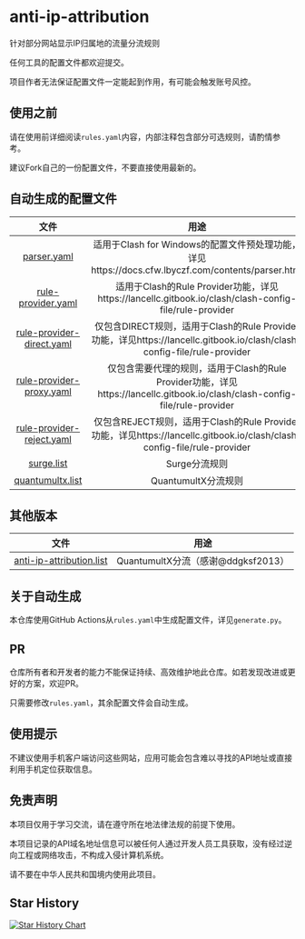 # anti-ip-attribution
针对部分网站显示IP归属地的流量分流规则

任何工具的配置文件都欢迎提交。

项目作者无法保证配置文件一定能起到作用，有可能会触发账号风控。

## 使用之前
请在使用前详细阅读`rules.yaml`内容，内部注释包含部分可选规则，请酌情参考。

建议Fork自己的一份配置文件，不要直接使用最新的。

## 自动生成的配置文件
|                        文件                        |                             用途                             |
| :------------------------------------------------: | :----------------------------------------------------------: |
|        [parser.yaml](generated/parser.yaml)        | 适用于Clash for Windows的配置文件预处理功能，详见https://docs.cfw.lbyczf.com/contents/parser.html |
| [rule-provider.yaml](generated/rule-provider.yaml) | 适用于Clash的Rule Provider功能，详见https://lancellc.gitbook.io/clash/clash-config-file/rule-provider |
| [rule-provider-direct.yaml](generated/rule-provider-direct.yaml) | 仅包含DIRECT规则，适用于Clash的Rule Provider功能，详见https://lancellc.gitbook.io/clash/clash-config-file/rule-provider |
| [rule-provider-proxy.yaml](generated/rule-provider-proxy.yaml) | 仅包含需要代理的规则，适用于Clash的Rule Provider功能，详见https://lancellc.gitbook.io/clash/clash-config-file/rule-provider |
| [rule-provider-reject.yaml](generated/rule-provider-reject.yaml) | 仅包含REJECT规则，适用于Clash的Rule Provider功能，详见https://lancellc.gitbook.io/clash/clash-config-file/rule-provider |
|         [surge.list](generated/surge.list)         |                        Surge分流规则                         |
|   [quantumultx.list](generated/quantumultx.list)   |                     QuantumultX分流规则                      |

## 其他版本
|                        文件                        |                             用途                             |
| :------------------------------------------------: | :----------------------------------------------------------: |
| [anti-ip-attribution.list](https://raw.githubusercontent.com/ddgksf2013/Cuttlefish/master/Filter/anti-ip-attribution.list)| QuantumultX分流（感谢@ddgksf2013）|

## 关于自动生成
本仓库使用GitHub Actions从`rules.yaml`中生成配置文件，详见`generate.py`。

## PR
仓库所有者和开发者的能力不能保证持续、高效维护地此仓库。如若发现改进或更好的方案，欢迎PR。

只需要修改`rules.yaml`，其余配置文件会自动生成。

## 使用提示
不建议使用手机客户端访问这些网站，应用可能会包含难以寻找的API地址或直接利用手机定位获取信息。

## 免责声明
本项目仅用于学习交流，请在遵守所在地法律法规的前提下使用。

本项目记录的API域名地址信息可以被任何人通过开发人员工具获取，没有经过逆向工程或网络攻击，不构成入侵计算机系统。

请不要在中华人民共和国境内使用此项目。

## Star History
[![Star History Chart](https://api.star-history.com/svg?repos=lwd-temp/anti-ip-attribution&type=Date)](https://star-history.com/#lwd-temp/anti-ip-attribution&Date)
